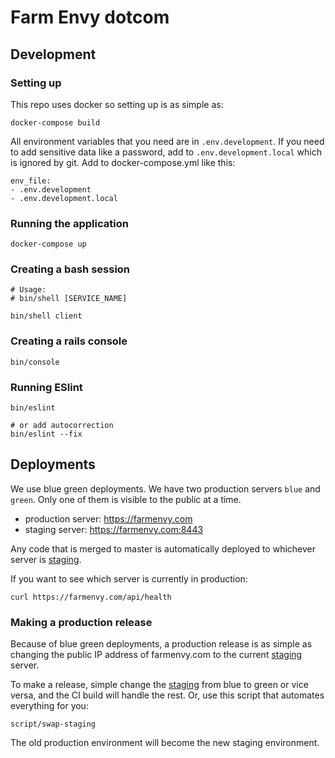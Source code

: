 
# Farm Envy dotcom


## Development

### Setting up

This repo uses docker so setting up is as simple as:

```
docker-compose build
```

All environment variables that you need are in `.env.development`.  If you need to add sensitive data like a password, add to `.env.development.local` which is ignored by git. Add to docker-compose.yml like this:

```
env_file:
- .env.development
- .env.development.local

```



### Running the application

```
docker-compose up
```

### Creating a bash session
```
# Usage:
# bin/shell [SERVICE_NAME]

bin/shell client
```

### Creating a rails console
```
bin/console
```

### Running ESlint
```
bin/eslint

# or add autocorrection
bin/eslint --fix
```

## Deployments

We use blue green deployments.  We have two production servers `blue` and `green`. Only one of them is visible to the public at a time.

* production server: https://farmenvy.com
* staging server: https://farmenvy.com:8443

Any code that is merged to master is automatically deployed to whichever server is [staging](./STAGING).

If you want to see which server is currently in production:

```
curl https://farmenvy.com/api/health
```

### Making a production release

Because of blue green deployments, a production release is as simple as changing the public IP address of farmenvy.com to the current [staging](./STAGING) server.

To make a release, simple change the [staging](./STAGING) from blue to green or vice versa, and the CI build will handle the rest. Or, use this script that automates everything for you:

```
script/swap-staging
```
The old production environment will become the new staging environment.



